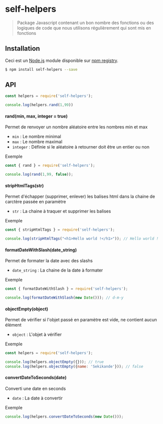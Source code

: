 # self-helpers

> Package Javascript contenant un bon nombre des fonctions ou des logiques de code que nous utilisons régulièrement qui sont mis en fonctions

## Installation

Ceci est un [Node.js](https://nodejs.org/en/) module disponible sur
[npm registry](https://www.npmjs.com/).

```bash
$ npm install self-helpers --save
```

## API

```js
const helpers = require('self-helpers');

console.log(helpers.rand(1,99))

```

#### rand(min, max, integer = true)

Permet de renvoyer un nombre aléatoire entre les nombres min et max
* `min` : Le nombre minimal
* `max` : Le nombre maximal
* `integer` : Définie si le aléatoire à retourner doit être un entier ou non

Exemple
```js
const { rand } = require('self-helpers');

console.log(rand(1,99, false));
```

#### stripHtmlTags(str)

Permet d'échapper (supprimer, enlever) les balises html dans la chaine de carctère passée en paramètre
* `str` : La chaine à traquer et supprimer les balises

Exemple
```js
const { stripHtmlTags } = require('self-helpers');

console.log(stripHtmlTags("<h1>Hello world !</h1>")); // Hello world !
```

#### formatDateWithSlash(date_string)

Permet de formater la date avec des slashs

* `date_string` : La chaine de la date à formater

Exemple
```js
const { formatDateWithSlash } = require('self-helpers');

console.log(formatDateWithSlash(new Date())); // d-m-y
```

#### objectEmpty(object)

Permet de vérifier si l'objet passé en paramètre est vide, ne contient aucun élément

* `object` : L'objet à vérifier

Exemple
```js
const helpers = require('self-helpers');

console.log(helpers.objectEmpty({})); // true
console.log(helpers.objectEmpty({name: 'Sekikande'})); // false
```

#### convertDateToSeconds(date)

Converti une date en seconds

* `date` : La date à convertir

Exemple
```js
console.log(helpers.convertDateToSeconds(new Date()));
```